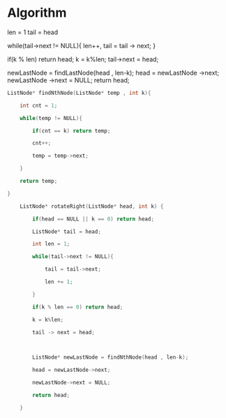 
# Algorithm


len = 1   tail = head

while(tail->next != NULL){
	len++, tail = tail -> next;
}

if(k % len) return head;
k = k%len;
tail->next = head;

newLastNode = findLastNode(head , len-k);
head = newLastNode ->next;
newLastNode ->next = NULL;
return head;

```c++
ListNode* findNthNode(ListNode* temp , int k){

    int cnt = 1;

    while(temp != NULL){

        if(cnt == k) return temp;

        cnt++;

        temp = temp->next;

    }

    return temp;

}

    ListNode* rotateRight(ListNode* head, int k) {

        if(head == NULL || k == 0) return head;

        ListNode* tail = head;

        int len = 1;

        while(tail->next != NULL){

            tail = tail->next;

            len += 1;

        }

        if(k % len == 0) return head;

        k = k%len;

        tail -> next = head;

  

        ListNode* newLastNode = findNthNode(head , len-k);

        head = newLastNode->next;

        newLastNode->next = NULL;

        return head;

    }
```
